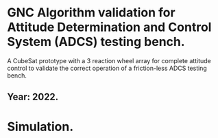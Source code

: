 # GNC Algorithm validation for Attitude Determination and Control System (ADCS) testing bench. 
A CubeSat prototype with a 3 reaction wheel array for complete attitude control to validate the correct operation of a friction-less ADCS testing bench.

## Year: 2022.

# Simulation. 

